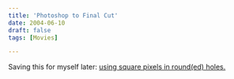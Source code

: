 ```yaml
---
title: 'Photoshop to Final Cut'
date: 2004-06-10
draft: false
tags: [Movies]

---
```


Saving this for myself later: [using square pixels in round(ed) holes.](http://www.emotiondv.com/perl/yabb/YaBB.pl?board=video;action=display;num=1076269313)